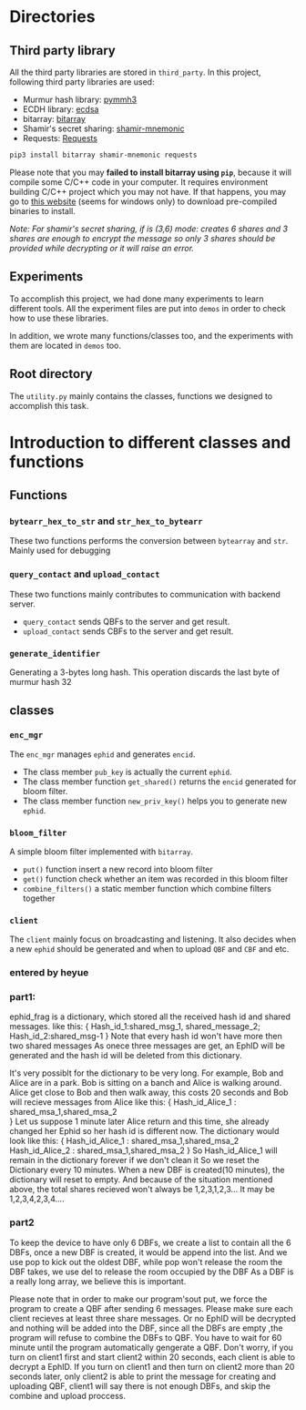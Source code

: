 # Directories

## Third party library

All the third party libraries are stored in `third_party`.
In this project, following third party libraries are used:

+ Murmur hash library: [pymmh3](https://github.com/wc-duck/pymmh3)
+ ECDH library: [ecdsa](https://github.com/tlsfuzzer/python-ecdsa)
+ bitarray: [bitarray](https://pypi.org/project/bitarray/)
+ Shamir's secret sharing: [shamir-mnemonic](https://github.com/trezor/python-shamir-mnemonic)
+ Requests: [Requests](https://docs.python-requests.org/en/master/)

```bash
pip3 install bitarray shamir-mnemonic requests
```

Please note that you may **failed to install bitarray using `pip`**, because it will compile some C/C++ code in your computer. It requires environment building C/C++ project which you may not have. If that happens, you may go to [this website](https://www.lfd.uci.edu/~gohlke/pythonlibs/#bitarray) (seems for windows only) to download pre-compiled binaries to install.

*Note: For shamir's secret sharing, if is (3,6) mode: creates 6 shares and 3 shares are enough to encrypt the message so only 3 shares should be provided while decrypting or it will raise an error.*

## Experiments

To accomplish this project, we had done many experiments to learn different tools. All the experiment files are put into `demos` in order to check how to use these libraries. 

In addition, we wrote many functions/classes too, and the experiments with them are located in `demos` too.

## Root directory

The `utility.py` mainly contains the classes, functions we designed to accomplish this task.


# Introduction to different classes and functions

## Functions

### `bytearr_hex_to_str` and `str_hex_to_bytearr`

These two functions performs the conversion between `bytearray` and `str`. Mainly used for debugging


### `query_contact` and `upload_contact`

These two functions mainly contributes to communication with backend server.

+ `query_contact` sends QBFs to the server and get result.
+ `upload_contact` sends CBFs to the server and get result.


### `generate_identifier`

Generating a 3-bytes long hash. This operation discards the last byte of murmur hash 32

## classes

### `enc_mgr`

The `enc_mgr` manages `ephid` and generates `encid`. 

+ The class member `pub_key` is actually the current `ephid`. 
+ The class member function `get_shared()` returns the `encid` generated for bloom filter.
+ The class member function `new_priv_key()` helps you to generate new `ephid`.

### `bloom_filter`

A simple bloom filter implemented with `bitarray`. 

+ `put()` function insert a new record into bloom filter
+ `get()` function check whether an item was recorded in this bloom filter
+ `combine_filters()` a static member function which combine filters together

### `client`  

The `client` mainly focus on broadcasting and listening. It also decides when a new `ephid` should be generated and when to upload `QBF` and `CBF` and etc.


### entered by heyue
### part1:

ephid_frag is a dictionary, which stored all the received hash id and shared messages.
like this:
{
    Hash_id_1:shared_msg_1, shared_message_2;
    Hash_id_2:shared_msg-1
 }
 Note that every hash id won't have more then two shared messages
 As onece three messages are get, an EphID will be generated and the hash id
 will be deleted from this dictionary.

 It's very possiblt for the dictionary to be very long.
 For example, Bob and Alice are in a park.
 Bob is sitting on a banch and Alice is walking around.
 Alice get close to Bob and then walk away, this costs 20 seconds
 and Bob will recieve messages from Alice like this:
 {
 Hash_id_Alice_1 : shared_msa_1,shared_msa_2   
 }
 Let us suppose 1 minute later Alice return and this time,
 she already changed her Ephid so her hash id is different now.
 The dictionary would look like this:
 {
 Hash_id_Alice_1 : shared_msa_1,shared_msa_2  
 Hash_id_Alice_2 : shared_msa_1,shared_msa_2
 }
 So Hash_id_Alice_1 will remain in the dictionary forever if we don't clean it
 So we reset the Dictionary every 10 minutes.
 When a new DBF is created(10 minutes), the dictionary will reset to empty.
 And because of the situation mentioned above, the total shares recieved won't always be
 1,2,3,1,2,3... 
 It may be 1,2,3,4,2,3,4....


### part2
To keep the device to have only 6 DBFs,
we create a list to contain all the 6 DBFs,
once a new DBF is created, it would be append into the list.
And we use pop to kick out the oldest DBF, while pop won't release
the room the DBF takes, we use del to release the room occupied by the DBF
As a DBF is a really long array, we believe this is important.

Please note that in order to make our program'sout put, 
we force the program to create a QBF after sending 6 messages.
Please make sure each client recieves at least three share messages.
Or no EphID will be decrypted and nothing will be added into the DBF,
since all the DBFs are empty ,the program will refuse to combine the DBFs to QBF.
You have to wait for 60 minute until the program automatically gengerate a QBF.
Don't worry, if you turn on client1 first and start client2 within 20 seconds,
each client is able to decrypt a EphID.
If you turn on client1 and then turn on client2 more than 20 seconds later, only client2
is able to print the message for creating and uploading QBF, client1 will say there is not enough
DBFs, and skip the combine and upload proccess.
